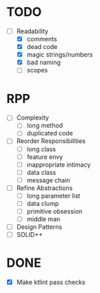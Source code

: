 # TODO
- [ ] Readability
    - [x] comments
    - [x] dead code
    - [x] magic strings/numbers
    - [x] bad naming
    - [ ] scopes

# RPP
- [ ] Complexity
  - [ ] long method
  - [ ] duplicated code
- [ ] Reorder Responsibilities
  - [ ] long class
  - [ ] feature envy
  - [ ] inappropriate intimacy
  - [ ] data class
  - [ ] message chain
- [ ] Refine Abstractions
  - [ ] long parameter list
  - [ ] data clump
  - [ ] primitive obsession
  - [ ] middle man
- [ ] Design Patterns
- [ ] SOLID++

# DONE
- [x] Make ktlint pass checks
